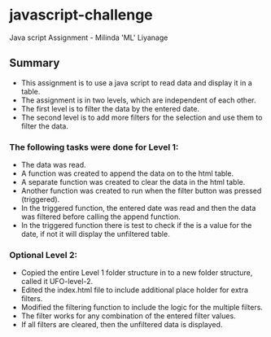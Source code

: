 # javascript-challenge
Java script Assignment - Milinda 'ML' Liyanage

## Summary

* This assignment is to use a  java script to read data and display it in a table.
* The assignment is in two levels, which are independent of each other.
* The first level is to filter the data by the entered date.
* The second level is to add more filters for the selection and use them to filter the data.

### The following tasks were done for Level 1: 

* The data was read.
* A function was created to append the data on to the html table.
* A separate function was created to clear the data in the html table.
* Another function was created to run when the filter button was pressed (triggered).
* In the triggered function, the entered date was read and then the data was filtered before calling the append function.
* In the triggered function there is test to check if the is a value for the date, if not it will display the unfiltered table.

### Optional Level 2:

* Copied the entire Level 1 folder structure in to a new folder structure, called it UFO-level-2. 
* Edited the index.html file to include additional place holder for extra filters.
* Modified the filtering function to include the logic for the multiple filters.
* The filter works for any combination of the entered filter values.
* If all filters are cleared, then the unfiltered data is displayed.

